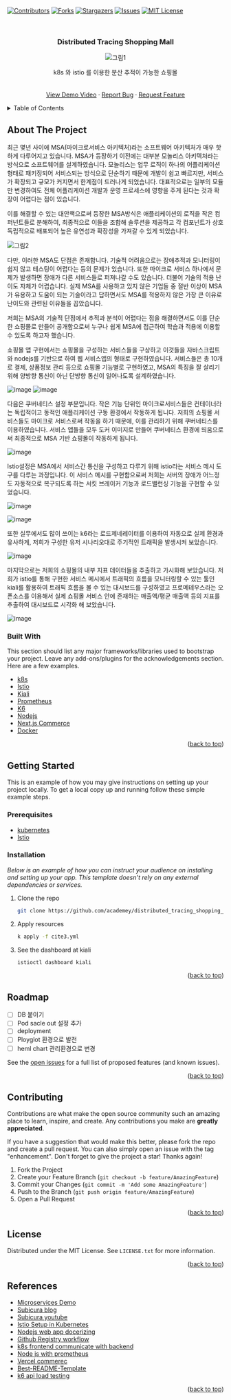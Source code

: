 <div id="top"></div>
<!--
*** Thanks for checking out the Best-README-Template. If you have a suggestion
*** that would make this better, please fork the repo and create a pull request
*** or simply open an issue with the tag "enhancement".
*** Don't forget to give the project a star!
*** Thanks again! Now go create something AMAZING! :D
-->



<!-- PROJECT SHIELDS -->
<!--
*** I'm using markdown "reference style" links for readability.
*** Reference links are enclosed in brackets [ ] instead of parentheses ( ).
*** See the bottom of this document for the declaration of the reference variables
*** for contributors-url, forks-url, etc. This is an optional, concise syntax you may use.
*** https://www.markdownguide.org/basic-syntax/#reference-style-links
-->
[![Contributors][contributors-shield]][contributors-url]
[![Forks][forks-shield]][forks-url]
[![Stargazers][stars-shield]][stars-url]
[![Issues][issues-shield]][issues-url]
[![MIT License][license-shield]][license-url]



<!-- PROJECT LOGO -->
<br />
<div align="center">

  <h3 align="center">Distributed Tracing Shopping Mall</h3>

  ![그림1](https://user-images.githubusercontent.com/14977613/169700253-a99ae1ab-2705-4b63-a6ef-4999471e584a.png)
  <p align="center">
    k8s 와 istio 를 이용한 분산 추적이 가능한 쇼핑몰
    <br />
    <!-- <a href="https://github.com/academey/distributed_tracing_shopping_mall"><strong>Explore the report »</strong></a> -->
    <br />
    <br />
    <a href="https://www.youtube.com/watch?v=wYjs9WI1SF8">View Demo Video</a>
    ·
    <a href="https://github.com/academey/distributed_tracing_shopping_mall/issues">Report Bug</a>
    ·
    <a href="https://github.com/academey/distributed_tracing_shopping_mall/issues">Request Feature</a>
  </p>
</div>



<!-- TABLE OF CONTENTS -->
<details>
  <summary>Table of Contents</summary>
  <ol>
    <li>
      <a href="#about-the-project">About The Project</a>
      <ul>
        <li><a href="#built-with">Built With</a></li>
      </ul>
    </li>
    <li>
      <a href="#getting-started">Getting Started</a>
      <ul>
        <li><a href="#prerequisites">Prerequisites</a></li>
        <li><a href="#installation">Installation</a></li>
      </ul>
    </li>
    <li><a href="#roadmap">Roadmap</a></li>
    <li><a href="#contributing">Contributing</a></li>
    <li><a href="#license">License</a></li>
  </ol>
</details>



<!-- ABOUT THE PROJECT -->
## About The Project

최근 몇년 사이에 MSA(마이크로서비스 아키텍처)라는 소프트웨어 아키텍처가 매우 핫하게 다루어지고 있습니다. MSA가 등장하기 이전에는 대부분 모놀리스 아키텍처라는 방식으로 소프트웨어를 설계하였습니다. 모놀리스는 업무 로직이 하나의 어플리케이션 형태로 패키징되어 서비스되는 방식으로 단순하기 때문에 개발이 쉽고 빠르지만, 서비스가 확장되고 규모가 커지면서 한계점이 드러나게 되었습니다. 대표적으로는 일부의 모듈만 변경하여도 전체 어플리케이션 개발과 운영 프로세스에 영향을 주게 된다는 것과 확장이 어렵다는 점이 있습니다.

이를 해결할 수 있는 대안책으로써 등장한 MSA방식은 애플리케이션의 로직을 작은 컴퍼넌트들로 분해하여, 최종적으로 이들을 조합해 솔루션을 제공하고 각 컴포넌트가 상호 독립적으로 배포되어 높은 유연성과 확장성을 가져갈 수 있게 되었습니다. 

![그림2](https://user-images.githubusercontent.com/14977613/169700365-5044d1be-e9af-4c5e-972d-8969006480b5.png)

다만, 이러한 MSA도 단점은 존재합니다. 기술적 어려움으로는 장애추적과 모니터링이 쉽지 않고 테스팅이 어렵다는 등의 문제가 있습니다. 또한 마이크로 서비스 하나에서 문제가 발생하면 장애가 다른 서비스들로 퍼져나갈 수도 있습니다. 더불어 기술의 적용 난이도 자체가 어렵습니다. 실제 MSA를 사용하고 있지 않은 기업들 중 절반 이상이 MSA가 유용하고 도움이 되는 기술이라고 답하면서도 MSA를 적용하지 않은 가장 큰 이유로 난이도와 관련된 이유들을 꼽았습니다.
 
저희는 MSA의 기술적 단점에서 추적과 분석이 어렵다는 점을 해결하면서도 이를 단순한 쇼핑몰로 만들어 공개함으로써 누구나 쉽게 MSA에 접근하여 학습과 적용에 이용할 수 있도록 하고자 했습니다.

쇼핑몰 앱 구현에서는 쇼핑몰을 구성하는 서비스들을 구상하고 이것들을 자바스크립트와 nodejs를 기반으로 하여 웹 서비스앱의 형태로 구현하였습니다. 서비스들은 총 10개로 결제, 상품정보 관리 등으로 쇼핑몰 기능별로 구현하였고, MSA의 특징을 잘 살리기 위해 양방향 통신이 아닌 단방향 통신이 일어나도록 설계하였습니다. 

![image](https://user-images.githubusercontent.com/14977613/169701106-461a4feb-2711-4ea6-9e9e-290c869148f0.png)
![image](https://user-images.githubusercontent.com/14977613/169701118-b91f9039-415b-42d8-9918-e01662bbcc28.png)


다음은 쿠버네티스 설정 부분입니다. 작은 기능 단위인 마이크로서비스들은 컨테이너라는 독립적이고 동적인 애플리케이션 구동 환경에서 작동하게 됩니다. 저희의 쇼핑몰 서비스들도 마이크로 서비스로써 작동을 하기 때문에, 이를 관리하기 위해 쿠버네티스를 이용하였습니다. 서비스 앱들을 모두 도커 이미지로 만들어 쿠버네티스 환경에 띄움으로써 최종적으로 MSA 기반 쇼핑몰이 작동하게 됩니다.

![image](https://user-images.githubusercontent.com/14977613/169701132-fba7c8cc-aec8-4d40-8d31-2812bab18fc1.png)


Istio설정은 MSA에서 서비스간 통신을 구성하고 다루기 위해 istio라는 서비스 메시 도구를 다루는 과정입니다. 이 서비스 메시를 구현함으로써 저희는 서버의 장애가 어느정도 자동적으로 복구되도록 하는 서킷 브레이커 기능과 로드밸런싱 기능을 구현할 수 있었습니다. 

![image](https://user-images.githubusercontent.com/14977613/169701138-aaa8c734-ed94-4a49-ad80-7570a4849c4c.png)

![image](https://user-images.githubusercontent.com/14977613/169701142-9b8e0e31-a4cf-4d0d-a381-8a8555371f4c.png)


 또한 실무에서도 많이 쓰이는 k6라는 로드제네레이터를 이용하여 자동으로 실제 환경과 유사하게, 저희가 구성한 유저 시나리오대로 주기적인 트래픽을 발생시켜 보았습니다.
 
 ![image](https://user-images.githubusercontent.com/14977613/169701146-42b55561-4741-4b62-b295-30d4a73a8dda.png)


마지막으로는 저희의 쇼핑몰의 내부 지표 데이터들을 추출하고 가시화해 보았습니다. 저희가 istio를 통해 구현한 서비스 메시에서 트래픽의 흐름을 모니터링할 수 있는 툴인 kiali를 활용하여 트래픽 흐름을 볼 수 있는 대시보드를 구성하였고 프로메테우스라는 오픈소스를 이용해서 실제 쇼핑몰 서비스 안에 존재하는 매출액/평균 매출액 등의 지표를 추출하여 대시보드로 시각화 해 보았습니다.

![image](https://user-images.githubusercontent.com/14977613/169701153-fd07f350-3181-4bd2-8ac9-a0595f29319e.png)



### Built With

This section should list any major frameworks/libraries used to bootstrap your project. Leave any add-ons/plugins for the acknowledgements section. Here are a few examples.

* [k8s](https://kubernetes.io/ko/)
* [Istio](https://istio.io/latest/)
* [Kiali](https://kiali.io/)
* [Prometheus](https://prometheus.io/)
* [K6](https://k6.io/)
* [Nodejs](https://nodejs.org/ko/)
* [Next.js Commerce](https://github.com/vercel/commerce)
* [Docker](https://www.docker.com/)

<p align="right">(<a href="#top">back to top</a>)</p>



<!-- GETTING STARTED -->
## Getting Started

This is an example of how you may give instructions on setting up your project locally.
To get a local copy up and running follow these simple example steps.

### Prerequisites
* [kubernetes](https://kubernetes.io/ko/docs/setup/production-environment/tools/kubeadm/install-kubeadm/)
* [Istio](https://istio.io/latest/docs/setup/)

### Installation

_Below is an example of how you can instruct your audience on installing and setting up your app. This template doesn't rely on any external dependencies or services._

1. Clone the repo
   ```sh
   git clone https://github.com/academey/distributed_tracing_shopping_mall
   ```
2. Apply resources
   ```sh
   k apply -f cite3.yml
   ```
3. See the dashboard at kiali
   ```sh
   istioctl dashboard kiali
   ```

<p align="right">(<a href="#top">back to top</a>)</p>


<!-- ROADMAP -->
## Roadmap
- [ ] DB 붙이기
- [ ] Pod sacle out 설정 추가
- [ ] deployment
- [ ] Ployglot 환경으로 발전
- [ ] heml chart 관리환경으로 변경

See the [open issues](https://github.com/academey/distributed_tracing_shopping_mall/issues) for a full list of proposed features (and known issues).

<p align="right">(<a href="#top">back to top</a>)</p>



<!-- CONTRIBUTING -->
## Contributing

Contributions are what make the open source community such an amazing place to learn, inspire, and create. Any contributions you make are **greatly appreciated**.

If you have a suggestion that would make this better, please fork the repo and create a pull request. You can also simply open an issue with the tag "enhancement".
Don't forget to give the project a star! Thanks again!

1. Fork the Project
2. Create your Feature Branch (`git checkout -b feature/AmazingFeature`)
3. Commit your Changes (`git commit -m 'Add some AmazingFeature'`)
4. Push to the Branch (`git push origin feature/AmazingFeature`)
5. Open a Pull Request

<p align="right">(<a href="#top">back to top</a>)</p>



<!-- LICENSE -->
## License

Distributed under the MIT License. See `LICENSE.txt` for more information.

<p align="right">(<a href="#top">back to top</a>)</p>


<!-- ACKNOWLEDGMENTS -->
## References
- [Microservices Demo](https://github.com/GoogleCloudPlatform/microservices-demo)
- [Subicura blog](https://subicura.com/k8s/)
- [Subicura youtube](https://www.youtube.com/watch?v=Ia8IfowgU7s)
- [Istio Setup in Kubernetes](https://www.youtube.com/watch?v=voAyroDb6xk)
- [Nodejs web app docerizing](https://nodejs.org/ko/docs/guides/nodejs-docker-webapp/)
- [Github Registry workflow](https://docs.github.com/en/packages/managing-github-packages-using-github-actions-workflows/publishing-and-installing-a-package-with-github-actions#upgrading-a-workflow-that-accesses-ghcrio)
- [k8s frontend communicate with backend](https://kubernetes.io/ko/docs/tasks/access-application-cluster/connecting-frontend-backend/#%ED%94%84%EB%A1%A0%ED%8A%B8%EC%97%94%EB%93%9C-%EC%83%9D%EC%84%B1%ED%95%98%EA%B8%B0)
- [Node js with prometheus](https://developers.redhat.com/blog/2018/12/21/monitoring-node-js-applications-on-openshift-with-prometheus#install_prometheus)
- [Vercel commerec](https://github.com/vercel/commerce)
- [Best-README-Template](https://github.com/othneildrew/Best-README-Template)
- [k6 api load testing](https://k6.io/docs/testing-guides/api-load-testing/)

<p align="right">(<a href="#top">back to top</a>)</p>



<!-- MARKDOWN LINKS & IMAGES -->
<!-- https://www.markdownguide.org/basic-syntax/#reference-style-links -->
[contributors-shield]: https://img.shields.io/github/contributors/academey/distributed_tracing_shopping_mall.svg?style=for-the-badge
[contributors-url]: https://github.com/academey/distributed_tracing_shopping_mall/graphs/contributors
[forks-shield]: https://img.shields.io/github/forks/academey/distributed_tracing_shopping_mall.svg?style=for-the-badge
[forks-url]: https://github.com/academey/distributed_tracing_shopping_mall/network/members
[stars-shield]: https://img.shields.io/github/stars/academey/distributed_tracing_shopping_mall.svg?style=for-the-badge
[stars-url]: https://github.com/academey/distributed_tracing_shopping_mall/stargazers
[issues-shield]: https://img.shields.io/github/issues/academey/distributed_tracing_shopping_mall.svg?style=for-the-badge
[issues-url]: https://github.com/academey/distributed_tracing_shopping_mall/issues
[license-shield]: https://img.shields.io/github/license/academey/distributed_tracing_shopping_mall.svg?style=for-the-badge
[license-url]: https://github.com/academey/distributed_tracing_shopping_mall/blob/master/LICENSE.txt

